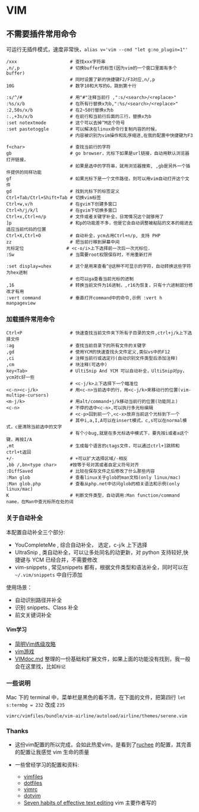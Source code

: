 # VIM

## 不需要插件常用命令
可运行无插件模式，速度非常快，`alias v='vim --cmd "let g:no_plugin=1"'`
```
/xxx                    # 查找xxx字符串
,n/,p                   # 切换buffer的标签(因为vim的一个窗口里面有多个buffer)
                        # 同时设置了新的快捷键F2/F3对应,n/,p
10G                     # 数字10和大写的G，跳到第十行

:s/^/#                  # 用"#"注释当前行 ,":s/<search>/<replace>"
:%s/x/b                 # 在所有行替换x为b,":%s/<search>/<replace>"
:2,50s/x/b              # 在2~50行替换x为b
:.,+3s/x/b              # 在前行和当前行后面的三行，替换x为b
:set notextmode         # 这个可以去掉^M这个符号
:set pastetoggle        # 可以解决在linux命令行复制内容的时候，
                        # 内容被识别为vim操作和乱序缩进,在我的配置中快捷键为F3

f<char>                 # 查找当前行的字符
gb                      # go browser，光标下如果是url链接，自动用默认浏览器打开链接，
                        # 如果是选中的字符串，就用浏览器搜索, ,gb是另外一个插件提供的同样功能
gf                      # 如果光标下是一个文件路径，则可以用vim自动打开这个文件
gd                      # 找到光标下的标签定义
Ctrl+Tab/Ctrl+Shift+Tab # 切换vim标签
Ctrl+w,v/h              # 在gvim下创建多窗口
Ctrl+h/j/k/l            # 在gvim下切换多窗口
Ctrl+x,Ctrl+n/p         # 文件或者关键字补全，日常情况这个就够用了
]p                      # 和p的功能差不多，但是它会自动调整被粘贴的文本的缩进去适应当前代码的位置
Ctrl+X,Ctrl+O           # 自动补全，ycm占用Ctrl+n/p, 支持 PHP
zz                      # 把当前行移到屏幕中间
光标定位                # <c-o/i>上下选择前一次后一次光标位.
:Sw                     # 当需要root权限保存时，不用重新打开

:set display=uhex       # 这个是用来查看^@这种不可显示的字符，自动转换这些字符为hex进制
                        # 也可以ga查看当前光标的进制
,16                     # 转换当前文件为16进制，,r16为恢复，只有十六进制部分修改才有用
:vert command           # 垂直打开command中的命令,示例 :vert h manpageview
```

### 加载插件常用命令
```
Ctrl+P                  # 快速查找当前文件夹下所有子目录的文件,ctrl+j/k上下选择文件
:ag                     # 查找当前目录下的所有文件的关键字
,gd                     # 使用YCM的快速查找头文件定义,类似vs中的F12
,ci                     # 注释当前行或选定行(自动识别文件类型后添加注释)
,cm                     # 块注释(可选中)
key<Tab>                # UltiSnip And YCM 可以自动补全，UltiSnip对py，ycm对c好一些
                        # <c-j/k>上下选择下一个瞄准位
<c-n><c-j/k>            # 用<c-n>当前选中的行，用<c-j/k>来移动行的位置(vim-multipe-cursors)
<m-j/k>                 # 用alt/command+j/k移动当前行的位置(功能同上)
<c-n>                   # 不停的选中<c-n>,可以执行多光标编辑
                        # <c-p>回到前一个,<c-x>放弃当前这个光标到下一个
                        # 其中i,a,I,A可以在insert模式，c,s可以在normal模式，c是清除当前选中的文字
                        # 有个小bug,就是在多光标选中模式下，要先按i或者a这个键，再按I/A
,mt                     # 生成每个语言的ctags文件，可以通过ctrl+]跳转和ctrl+t返回
+/-                     # +可以扩大选择区域/-相反
,bb /,bn<type char>     #按等于号对其或者自定义符号对齐
:DiffSaved              # 比较在保存文件之后修改了什么那些内容
:Man glob               # 查看linux关于glob的man文档(only linux/mac)
:Man glob.php           # 查看从php.net中访问glob的相关语法和示例(only linux/mac)
K                       # 判断文件类型，自动调用:Man function/command name，在Man中查光标所在处的词
```


### 关于自动补全
本配置自动补全三个部分:
- YouCompleteMe , 综合自动补全， <tab>选定，c-j/k 上下选择
- UltraSnip , 类自动补全，可以让多处同名的动更新，对 python 支持较好,快捷键与 YCM 已经合并，不需要修改
- vim-snippets , 常见snippets 都有，根据文件类型和语法补全，同时可以在 `~/.vim/snippets` 中自行添加

使用场景：
- 自动识别路径并补全
- 识别 snippets、Class 补全
- 前文关键词补全


#### Vim学习
- [简明Vim练级攻略](http://coolshell.cn/articles/5426.html)
- [vim游戏](http://vim-adventures.com/)
- [VIMdoc.md](https://github.com/yantze/vimrc/blob/master/VIMdoc.md) 整理的一份基础和扩展文件，如果上面的功能没有找到，我一般会在这里找，比如`标记`

### 一些说明

Mac 下的 terminal 中，菜单栏是黑色的看不清，在下面的文件，把第四行 `let s:termbg = 232` 改成 `235`
```
vimrc/vimfiles/bundle/vim-airline/autoload/airline/themes/serene.vim
```

### Thanks

- 这份vim配置的所以完成，会如此热爱vim，是看到了[ruchee](https://github.com/ruchee/vimrc) 的配置，其完善的配置让我感觉 vim 生命的质量

- 一些曾经学习的配置和资料:
    - [vimfiles](https://github.com/coderhwz/vimfiles)
    - [dotfiles](https://github.com/luin/dotfiles)
    - [vimrc](https://github.com/rhyzx/vimrc)
    - [dotvim](https://github.com/lilydjwg/dotvim)
    - [Seven habits of effective text editing](http://www.moolenaar.net/habits.html) vim 主要作者写的
